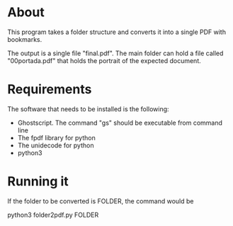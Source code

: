 # About

This program takes a folder structure and converts it into a single PDF with bookmarks. 

The output is a single file "final.pdf". The main folder can hold a file called "00portada.pdf" that holds the portrait of the expected document.

# Requirements
The software that needs to be installed is the following:
- Ghostscript. The command "gs" should be executable from command line
- The fpdf library for python
- The unidecode for python
- python3

# Running it

If the folder to be converted is FOLDER, the command would be

  python3 folder2pdf.py FOLDER

